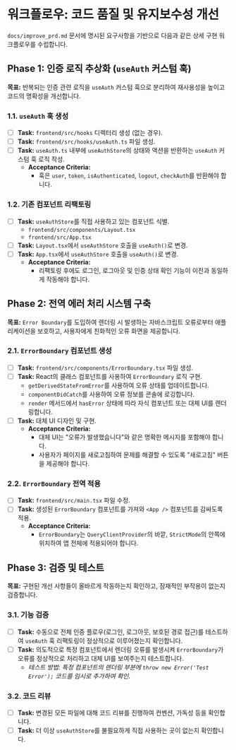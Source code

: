 # 워크플로우: 코드 품질 및 유지보수성 개선

`docs/improve_prd.md` 문서에 명시된 요구사항을 기반으로 다음과 같은 상세 구현 워크플로우를 수립합니다.

## Phase 1: 인증 로직 추상화 (`useAuth` 커스텀 훅)

**목표:** 반복되는 인증 관련 로직을 `useAuth` 커스텀 훅으로 분리하여 재사용성을 높이고 코드의 명확성을 개선합니다.

### 1.1. `useAuth` 훅 생성
-   [ ] **Task:** `frontend/src/hooks` 디렉터리 생성 (없는 경우).
-   [ ] **Task:** `frontend/src/hooks/useAuth.ts` 파일 생성.
-   [ ] **Task:** `useAuth.ts` 내부에 `useAuthStore`의 상태와 액션을 반환하는 `useAuth` 커스텀 훅 로직 작성.
    -   **Acceptance Criteria:**
        -   훅은 `user`, `token`, `isAuthenticated`, `logout`, `checkAuth`를 반환해야 합니다.

### 1.2. 기존 컴포넌트 리팩토링
-   [ ] **Task:** `useAuthStore`를 직접 사용하고 있는 컴포넌트 식별.
    -   `frontend/src/components/Layout.tsx`
    -   `frontend/src/App.tsx`
-   [ ] **Task:** `Layout.tsx`에서 `useAuthStore` 호출을 `useAuth()`로 변경.
-   [ ] **Task:** `App.tsx`에서 `useAuthStore` 호출을 `useAuth()`로 변경.
    -   **Acceptance Criteria:**
        -   리팩토링 후에도 로그인, 로그아웃 및 인증 상태 확인 기능이 이전과 동일하게 작동해야 합니다.

## Phase 2: 전역 에러 처리 시스템 구축

**목표:** `Error Boundary`를 도입하여 렌더링 시 발생하는 자바스크립트 오류로부터 애플리케이션을 보호하고, 사용자에게 친화적인 오류 화면을 제공합니다.

### 2.1. `ErrorBoundary` 컴포넌트 생성
-   [ ] **Task:** `frontend/src/components/ErrorBoundary.tsx` 파일 생성.
-   [ ] **Task:** React의 클래스 컴포넌트를 사용하여 `ErrorBoundary` 로직 구현.
    -   `getDerivedStateFromError`를 사용하여 오류 상태를 업데이트합니다.
    -   `componentDidCatch`를 사용하여 오류 정보를 콘솔에 로깅합니다.
    -   `render` 메서드에서 `hasError` 상태에 따라 자식 컴포넌트 또는 대체 UI를 렌더링합니다.
-   [ ] **Task:** 대체 UI 디자인 및 구현.
    -   **Acceptance Criteria:**
        -   대체 UI는 "오류가 발생했습니다"와 같은 명확한 메시지를 포함해야 합니다.
        -   사용자가 페이지를 새로고침하여 문제를 해결할 수 있도록 "새로고침" 버튼을 제공해야 합니다.

### 2.2. `ErrorBoundary` 전역 적용
-   [ ] **Task:** `frontend/src/main.tsx` 파일 수정.
-   [ ] **Task:** 생성된 `ErrorBoundary` 컴포넌트를 가져와 `<App />` 컴포넌트를 감싸도록 적용.
    -   **Acceptance Criteria:**
        -   `ErrorBoundary`는 `QueryClientProvider`의 바깥, `StrictMode`의 안쪽에 위치하여 앱 전체에 적용되어야 합니다.

## Phase 3: 검증 및 테스트

**목표:** 구현된 개선 사항들이 올바르게 작동하는지 확인하고, 잠재적인 부작용이 없는지 검증합니다.

### 3.1. 기능 검증
-   [ ] **Task:** 수동으로 전체 인증 플로우(로그인, 로그아웃, 보호된 경로 접근)를 테스트하여 `useAuth` 훅 리팩토링이 정상적으로 이루어졌는지 확인합니다.
-   [ ] **Task:** 의도적으로 특정 컴포넌트에서 렌더링 오류를 발생시켜 `ErrorBoundary`가 오류를 정상적으로 처리하고 대체 UI를 보여주는지 테스트합니다.
    -   *테스트 방법: 특정 컴포넌트의 렌더링 부분에 `throw new Error('Test Error');` 코드를 임시로 추가하여 확인.*

### 3.2. 코드 리뷰
-   [ ] **Task:** 변경된 모든 파일에 대해 코드 리뷰를 진행하여 컨벤션, 가독성 등을 확인합니다.
-   [ ] **Task:** 더 이상 `useAuthStore`를 불필요하게 직접 사용하는 곳이 없는지 확인합니다.
